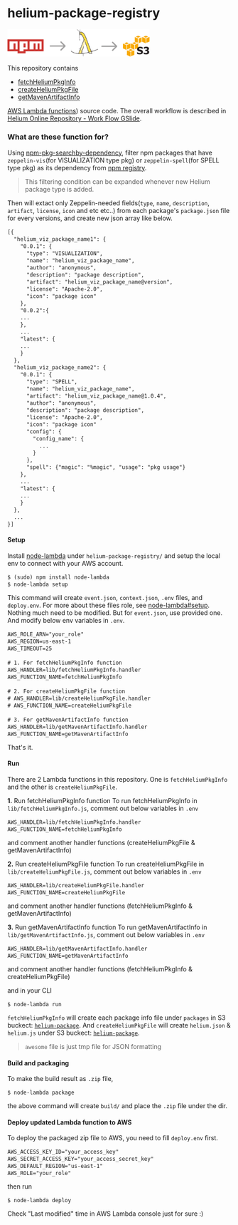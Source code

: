# helium-package-registry

<img src="./img/logo.png" width="320px" />

This repository contains 
 - [fetchHeliumPkgInfo](https://console.aws.amazon.com/lambda/home?region=us-east-1#/functions/fetchHeliumPkgInfo)
 - [createHeliumPkgFile](https://console.aws.amazon.com/lambda/home?region=us-east-1#/functions/createHeliumPkgFile)
 - [getMavenArtifactInfo](https://console.aws.amazon.com/lambda/home?region=us-east-1#/functions/getMavenArtifactInfo)
 
[AWS Lambda functions](https://aws.amazon.com/lambda/)) source code. The overall workflow is described in [Helium Online Repository - Work Flow GSlide](https://docs.google.com/a/zepl.com/presentation/d/1xUArdKJQAQFNbr7Atpgt-9waSm75IxgrmjLnh-UHYeo/edit?usp=sharing).

### What are these function for?
Using [npm-pkg-searchby-dependency](https://www.npmjs.com/package/npm-pkg-searchby-dependency), filter npm packages that have `zeppelin-vis`(for VISUALIZATION type pkg) or `zeppelin-spell`(for SPELL type pkg) as its dependency from [npm registry](http://registry.npmjs.org/).

> This filtering condition can be expanded whenever new Helium package type is added.

Then will extact only Zeppelin-needed fields(`type`, `name`, `description`, `artifact`, `license`, `icon` and etc etc..) from each package's `package.json` file for every versions, 
and create new json array like below. 
```
[{
  "helium_viz_package_name1": {
    "0.0.1": {
      "type": "VISUALIZATION",
      "name": "helium_viz_package_name",
      "author": "anonymous",
      "description": "package description",
      "artifact": "helium_viz_package_name@version",
      "license": "Apache-2.0",
      "icon": "package icon"
    },
    "0.0.2":{
    ...
    },
    ... 
    "latest": {
    ...
    }
  },
  "helium_viz_package_name2": {
    "0.0.1": {
      "type": "SPELL",
      "name": "helium_viz_package_name",
      "artifact": "helium_viz_package_name@1.0.4",
      "author": "anonymous",
      "description": "package description",
      "license": "Apache-2.0",
      "icon": "package icon"
      "config": {
        "config_name": {
          ...
        }
      },
      "spell": {"magic": "%magic", "usage": "pkg usage"}
    },
    ... 
    "latest": {
    ...
    }
  },
  ...
}]
```

#### Setup
Install [node-lambda](https://github.com/motdotla/node-lambda) under `helium-package-registry/` and setup the local env to connect with your AWS account.
```
$ (sudo) npm install node-lambda
$ node-lambda setup
```

This command will create `event.json`, `context.json`, `.env` files, and `deploy.env`. For more about these files role, see [node-lambda#setup](https://github.com/motdotla/node-lambda#setup).
Nothing much need to be modified. But for `event.json`, use provided one. And modify below env variables in `.env`. 
```
AWS_ROLE_ARN="your_role"
AWS_REGION=us-east-1
AWS_TIMEOUT=25

# 1. For fetchHeliumPkgInfo function
AWS_HANDLER=lib/fetchHeliumPkgInfo.handler
AWS_FUNCTION_NAME=fetchHeliumPkgInfo

# 2. For createHeliumPkgFile function
# AWS_HANDLER=lib/createHeliumPkgFile.handler
# AWS_FUNCTION_NAME=createHeliumPkgFile

# 3. For getMavenArtifactInfo function
AWS_HANDLER=lib/getMavenArtifactInfo.handler
AWS_FUNCTION_NAME=getMavenArtifactInfo
```
That's it.

#### Run
There are 2 Lambda functions in this repository. One is `fetchHeliumPkgInfo` and the other is `createHeliumPkgFile`.

**1.** Run fetchHeliumPkgInfo function
To run fetchHeliumPkgInfo in `lib/fetchHeliumPkgInfo.js`, comment out below variables in `.env`

```
AWS_HANDLER=lib/fetchHeliumPkgInfo.handler
AWS_FUNCTION_NAME=fetchHeliumPkgInfo
```

and comment another handler functions (createHeliumPkgFile & getMavenArtifactInfo)


**2.** Run createHeliumPkgFile function
To run createHeliumPkgFile in `lib/createHeliumPkgFile.js`, comment out below variables in `.env`

```
AWS_HANDLER=lib/createHeliumPkgFile.handler
AWS_FUNCTION_NAME=createHeliumPkgFile
```

and comment another handler functions (fetchHeliumPkgInfo & getMavenArtifactInfo)


**3.** Run getMavenArtifactInfo function
To run getMavenArtifactInfo in `lib/getMavenArtifactInfo.js`, comment out below variables in `.env`

```
AWS_HANDLER=lib/getMavenArtifactInfo.handler
AWS_FUNCTION_NAME=getMavenArtifactInfo
```

and comment another handler functions (fetchHeliumPkgInfo & createHeliumPkgFile)

and in your CLI 
```
$ node-lambda run
```

`fetchHeliumPkgInfo` will create each package info file under `packages` in S3 buckect: [`helium-package`](https://console.aws.amazon.com/s3/home?region=us-east-1#&bucket=helium-package). And `createHeliumPkgFile` will create `helium.json` & `helium.js` under S3 buckect: [`helium-package`](https://console.aws.amazon.com/s3/home?region=us-east-1#&bucket=helium-package).

> `awesome` file is just tmp file for JSON formatting

#### Build and packaging
To make the build result as `.zip` file,
```
$ node-lambda package
```
the above command will create `build/` and place the `.zip` file under the dir. 

#### Deploy updated Lambda function to AWS
To deploy the packaged zip file to AWS, you need to fill `deploy.env` first. 
```
AWS_ACCESS_KEY_ID="your_access_key"
AWS_SECRET_ACCESS_KEY="your_access_secret_key"
AWS_DEFAULT_REGION="us-east-1"
AWS_ROLE="your_role"
```
then run
```
$ node-lambda deploy
```
Check "Last modified" time in AWS Lambda console just for sure :)
